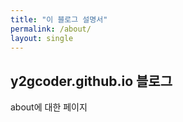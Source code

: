 ```yaml
---
title: "이 블로그 설명서"
permalink: /about/
layout: single
---
```


## y2gcoder.github.io 블로그

about에 대한 페이지